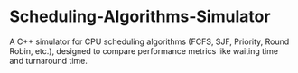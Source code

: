 # Scheduling-Algorithms-Simulator
A C++ simulator for CPU scheduling algorithms (FCFS, SJF, Priority, Round Robin, etc.), designed to compare performance metrics like waiting time and turnaround time.

